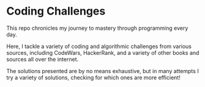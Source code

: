 # Coding Challenges
This repo chronicles my journey to mastery through programming every day.

Here, I tackle a variety of coding and algorithmic challenges from various sources, including
CodeWars, HackerRank, and a variety of other books and sources all over the internet.

The solutions presented are by no means exhaustive, but in many attempts I try a variety of
solutions, checking for which ones are more efficient!